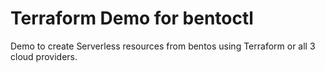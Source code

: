 # Terraform Demo for bentoctl
Demo to create Serverless resources from bentos using Terraform or all 3 cloud providers.
